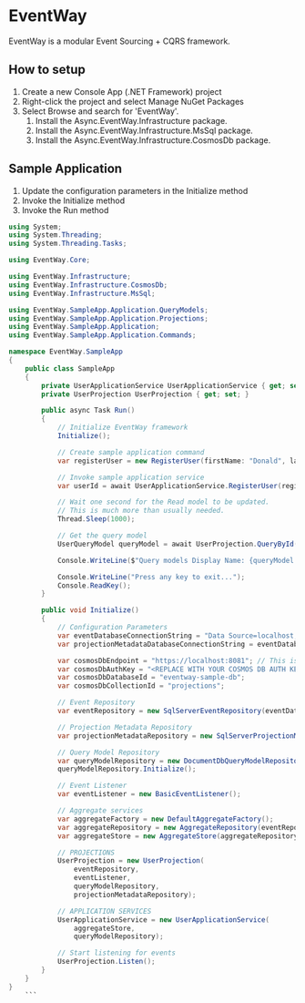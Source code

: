 # EventWay
EventWay is a modular Event Sourcing + CQRS framework.

## How to setup
1. Create a new Console App (.NET Framework) project
2. Right-click the project and select Manage NuGet Packages
3. Select Browse and search for 'EventWay'.
   1. Install the Async.EventWay.Infrastructure package.
   2. Install the Async.EventWay.Infrastructure.MsSql package.
   3. Install the Async.EventWay.Infrastructure.CosmosDb package.

## Sample Application
1. Update the configuration parameters in the Initialize method
2. Invoke the Initialize method
3. Invoke the Run method

```csharp
using System;
using System.Threading;
using System.Threading.Tasks;

using EventWay.Core;

using EventWay.Infrastructure;
using EventWay.Infrastructure.CosmosDb;
using EventWay.Infrastructure.MsSql;

using EventWay.SampleApp.Application.QueryModels;
using EventWay.SampleApp.Application.Projections;
using EventWay.SampleApp.Application;
using EventWay.SampleApp.Application.Commands;

namespace EventWay.SampleApp
{
	public class SampleApp
	{
		private UserApplicationService UserApplicationService { get; set; }
		private UserProjection UserProjection { get; set; }

		public async Task Run()
		{
			// Initialize EventWay framework
			Initialize();

			// Create sample application command
			var registerUser = new RegisterUser(firstName: "Donald", lastName: "Duck");

			// Invoke sample application service
			var userId = await UserApplicationService.RegisterUser(registerUser);

			// Wait one second for the Read model to be updated.
			// This is much more than usually needed.
			Thread.Sleep(1000);

			// Get the query model
			UserQueryModel queryModel = await UserProjection.QueryById(userId);

			Console.WriteLine($"Query models Display Name: {queryModel.DisplayName}");

			Console.WriteLine("Press any key to exit...");
			Console.ReadKey();
		}

		public void Initialize()
		{
			// Configuration Parameters
			var eventDatabaseConnectionString = "Data Source=localhost;Initial Catalog=eventway-sample-db;Integrated Security=True;Connect Timeout=15;Encrypt=False;TrustServerCertificate=True;ApplicationIntent=ReadWrite;MultiSubnetFailover=False";
			var projectionMetadataDatabaseConnectionString = eventDatabaseConnectionString;

			var cosmosDbEndpoint = "https://localhost:8081"; // This is the default endpoint for local emulator-instances of the Cosmos DB
			var cosmosDbAuthKey = "<REPLACE WITH YOUR COSMOS DB AUTH KEY>";
			var cosmosDbDatabaseId = "eventway-sample-db";
			var cosmosDbCollectionId = "projections";

			// Event Repository
			var eventRepository = new SqlServerEventRepository(eventDatabaseConnectionString, createEventsTable: true);

			// Projection Metadata Repository
			var projectionMetadataRepository = new SqlServerProjectionMetadataRepository(projectionMetadataDatabaseConnectionString, createProjectionMetadataTable: true);

			// Query Model Repository
			var queryModelRepository = new DocumentDbQueryModelRepository(cosmosDbDatabaseId, cosmosDbCollectionId, cosmosDbEndpoint, cosmosDbAuthKey);
			queryModelRepository.Initialize();

			// Event Listener
			var eventListener = new BasicEventListener();

			// Aggregate services
			var aggregateFactory = new DefaultAggregateFactory();
			var aggregateRepository = new AggregateRepository(eventRepository, aggregateFactory);
			var aggregateStore = new AggregateStore(aggregateRepository, eventListener);

			// PROJECTIONS
			UserProjection = new UserProjection(
				eventRepository,
				eventListener,
				queryModelRepository,
				projectionMetadataRepository);

			// APPLICATION SERVICES
			UserApplicationService = new UserApplicationService(
				aggregateStore,
				queryModelRepository);

			// Start listening for events
			UserProjection.Listen();
		}
	}
}
    ```
